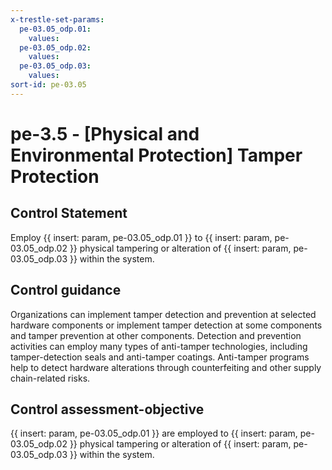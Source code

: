 ```yaml
---
x-trestle-set-params:
  pe-03.05_odp.01:
    values:
  pe-03.05_odp.02:
    values:
  pe-03.05_odp.03:
    values:
sort-id: pe-03.05
---
```


# pe-3.5 - \[Physical and Environmental Protection\] Tamper Protection

## Control Statement

Employ {{ insert: param, pe-03.05_odp.01 }} to {{ insert: param, pe-03.05_odp.02 }} physical tampering or alteration of {{ insert: param, pe-03.05_odp.03 }} within the system.

## Control guidance

Organizations can implement tamper detection and prevention at selected hardware components or implement tamper detection at some components and tamper prevention at other components. Detection and prevention activities can employ many types of anti-tamper technologies, including tamper-detection seals and anti-tamper coatings. Anti-tamper programs help to detect hardware alterations through counterfeiting and other supply chain-related risks.

## Control assessment-objective

{{ insert: param, pe-03.05_odp.01 }} are employed to {{ insert: param, pe-03.05_odp.02 }} physical tampering or alteration of {{ insert: param, pe-03.05_odp.03 }} within the system.
